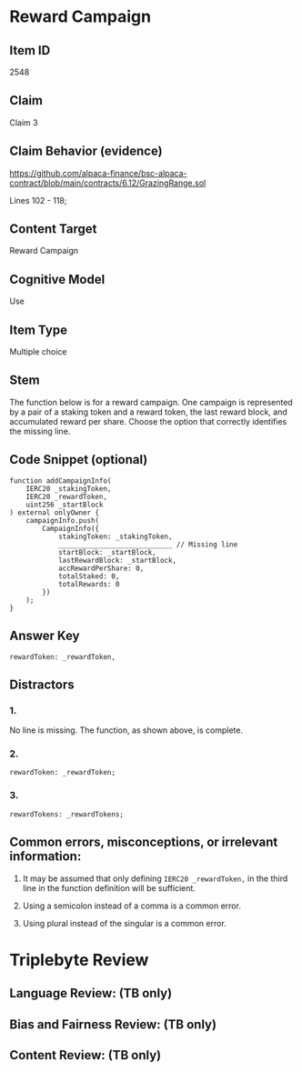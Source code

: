 # Reward Campaign

## Item ID
2548

## Claim
Claim 3

## Claim Behavior (evidence)
https://github.com/alpaca-finance/bsc-alpaca-contract/blob/main/contracts/6.12/GrazingRange.sol

Lines 102 - 118;

## Content Target
Reward Campaign

## Cognitive Model
Use

## Item Type
Multiple choice

## Stem
The function below is for a reward campaign. One campaign is represented by a pair of a staking token and a reward token, the last reward block, and accumulated reward per share. Choose the option that correctly identifies the missing line.

## Code Snippet (optional)
```solidity
function addCampaignInfo(
    IERC20 _stakingToken,
    IERC20 _rewardToken,
    uint256 _startBlock
) external onlyOwner {
    campaignInfo.push(
        CampaignInfo({
            stakingToken: _stakingToken,
            ____________________________ // Missing line
            startBlock: _startBlock,
            lastRewardBlock: _startBlock,
            accRewardPerShare: 0,
            totalStaked: 0,
            totalRewards: 0
        })
    );
}
```

## Answer Key
`rewardToken: _rewardToken,`

## Distractors
### 1.
No line is missing. The function, as shown above, is complete.

### 2.
`rewardToken: _rewardToken;`

### 3.
`rewardTokens: _rewardTokens;`

## Common errors, misconceptions, or irrelevant information:

1. It may be assumed that only defining `IERC20 _rewardToken,` in the third line in the function definition will be sufficient. 

2. Using a semicolon instead of a comma is a common error.

3. Using plural instead of the singular is a common error.

# Triplebyte Review

## Language Review: (TB only)

## Bias and Fairness Review: (TB only)

## Content Review: (TB only)
